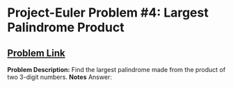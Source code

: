 # Project-Euler Problem #4: Largest Palindrome Product
## [Problem Link](https://projecteuler.net/problem=4)
**Problem Description:**
Find the largest palindrome made from the product of two 3-digit numbers.
**Notes**
Answer: 